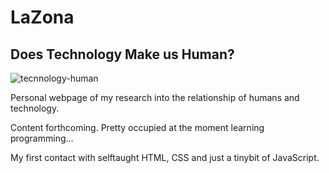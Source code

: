 # LaZona
## Does Technology Make us Human?

![tecnnology-human](https://user-images.githubusercontent.com/85740167/229342976-0fdeed73-bd4e-49ac-9979-77a6b61aff48.png)


Personal webpage of my research into the relationship of humans and technology.

Content forthcoming. Pretty occupied at the moment learning programming...

My first contact with selftaught HTML, CSS and just a tinybit of JavaScript.
